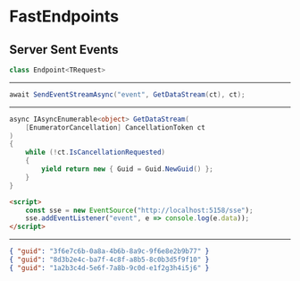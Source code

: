 <h1>FastEndpoints</h1>
<h2>Server Sent Events</h2>

<v-drag pos="52,176,415,_">
<div class="box" data-id="client-publish" v-click="1">

```csharp {all|all|none|none|all}{at:1}
class Endpoint<TRequest>
```
<hr/>

```csharp {all|all|all|none|all}{at:1}
await SendEventStreamAsync("event", GetDataStream(ct), ct);
```

<div v-click="3">
<hr/>

```csharp
async IAsyncEnumerable<object> GetDataStream(
    [EnumeratorCancellation] CancellationToken ct
)
{
    while (!ct.IsCancellationRequested)
    {
        yield return new { Guid = Guid.NewGuid() };
    }
}
```
</div>
</div>
</v-drag>

<v-drag pos="510,176,415,_">
<div class="box" data-id="client-publish" v-click="4">

```html
<script>
    const sse = new EventSource("http://localhost:5158/sse");
    sse.addEventListener("event", e => console.log(e.data));
</script>
```
<div v-click="5">
<hr/>

```json
{ "guid": "3f6e7c6b-0a8a-4b6b-8a9c-9f6e8e2b9b77" }
{ "guid": "8d3b2e4c-ba7f-4c8f-a8b5-8c0b3d5f9f10" }
{ "guid": "1a2b3c4d-5e6f-7a8b-9c0d-e1f2g3h4i5j6" }
```
</div>
</div>
</v-drag>

<style>
  .slidev-vclick-hidden {
    display: none;
  }
</style>

<!--
Getting close to the end now, server-sent events are another one that FastEndpoints makes easy.

So if we need any _live_ server-to-client communications, we can implement this pretty easily as well. [click]

We use the `SendEventStreamAsync` method to send the event stream to the client [click], and we need to implement our `GetDataStream` method as well.

[click] This is essentially a method that returns an `IAsyncEnumerable` of whatever thing it is we want to send back.

On the front end [click], we just need to create our `EventSource` and start listening for the events...

[click] And, we should start seeing responses flowing back to the client over time.
-->
